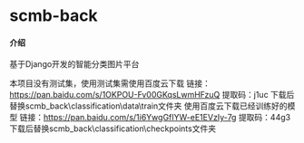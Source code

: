 # scmb-back

#### 介绍
基于Django开发的智能分类图片平台

本项目没有测试集，使用测试集需使用百度云下载
链接：https://pan.baidu.com/s/1OKPOU-Fv00GKqsLwmHFzuQ 
提取码：j1uc
下载后替换scmb_back\classification\data\train文件夹
使用百度云下载已经训练好的模型
链接：https://pan.baidu.com/s/1i6YwgGfIYW-eE1EVzIy-7g 
提取码：44g3
下载后替换scmb_back\classification\checkpoints文件夹